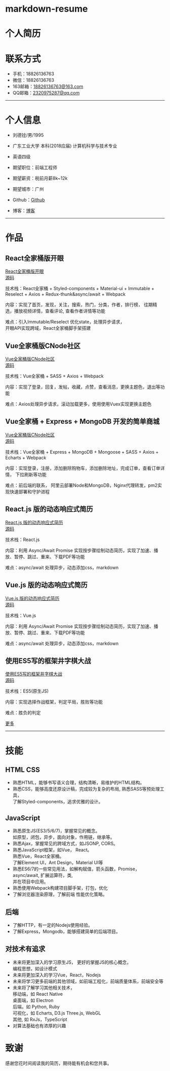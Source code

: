 # markdown-resume

# 个人简历

# 联系方式

- 手机：18826136763
- 微信：18826136763
- 163邮箱：18826136763@163.com 
- QQ邮箱：2320975287@qq.com

---

# 个人信息

- 刘德铨/男/1995
- 广东工业大学 本科(2018应届) 计算机科学与技术专业
- 英语四级


- 期望职位：前端工程师
- 期望薪资：税前月薪8k~12k
- 期望城市：广州


- Github：[Github](https://github.com/LDQ-first)
- 博客：[博客](https://ldq-first.github.io/)


---

# 作品

## React全家桶版开眼

[React全家桶版开眼](http://ldq-first.github.io/react-eyepetizer/dist/)  
[源码](https://github.com/LDQ-first/react-eyepetizer)

技术栈：React全家桶 + Styled-components + Material-ui + Immutable + Reselect + 
Axios + Redux-thunk&async/await + Webpack

内容：实现了首页，发现，关注，搜索，热门，分类，作者，排行榜，
往期精选，播放视频详情，查看评论, 查看作者详情等功能

难点：引入Immutable/Reselect 优化state，处理异步请求，    
     开眼API实现跨域，React全家桶脚手架搭建


## Vue全家桶版CNode社区

[Vue全家桶版CNode社区](https://ldq-first.github.io/vue-CNode/dist/#/)  
[源码](https://github.com/LDQ-first/vue-CNode)


技术栈：Vue全家桶 + SASS + Axios + Webpack


内容：实现了登录，回复，发帖，收藏，点赞，查看消息，更换主题色，退出等功能

难点：Axios处理异步请求，滚动加载更多，使用使用Vuex实现更换主题色


## Vue全家桶 + Express + MongoDB 开发的简单商城

[Vue全家桶版CNode社区](http://39.108.141.131/vueshop/#/)    
[源码](https://github.com/LDQ-first/Vue-shop)


技术栈：Vue全家桶 + Express + MongoDB + Mongoose + SASS + Axios + Echarts + Webpack


内容：实现登录，注册，添加删除购物车，添加删除地址，完成订单，查看订单详情， 下拉刷新等功能

难点：前后端的联系， 阿里云部署Node和MongoDB，Nginx代理转发，pm2实现快速部署和守护进程


## React.js 版的动态响应式简历

[React.js 版的动态响应式简历](https://ldq-first.github.io/react-animating-resume/build/)    
[源码](https://github.com/LDQ-first/react-animating-resume)


技术栈：React.js


内容：利用 Async/Await Promise 实现按步骤绘制动态简历，实现了加速、播放、暂停、跳过、重来、下载PDF等功能

难点：async/await 处理异步，动态添加css，markdown



## Vue.js 版的动态响应式简历

[Vue.js 版的动态响应式简历](https://ldq-first.github.io/vue-animating-resume/dist/)  
[源码](https://github.com/LDQ-first/vue-animating-resume)


技术栈：Vue.js 

内容：利用 Async/Await Promise 实现按步骤绘制动态简历，实现了加速、播放、暂停、跳过、重来、下载PDF等功能

难点：async/await 处理异步，动态添加css，markdown


## 使用ES5写的框架井字棋大战

[使用ES5写的框架井字棋大战](http://ldq-first.github.io/frame-Tic-Tac-Toe/)  
[源码](https://github.com/LDQ-first/frame-Tic-Tac-Toe)

技术栈：ES5(原生JS) 

内容：实现选择作战框架，判定平局，胜败等功能

难点：胜负的判定



[更多](https://ldq-first.github.io/work/)



---

# 技能

## HTML CSS

- 熟悉HTML，能够书写语义合理，结构清晰，易维护的HTML结构。
- 熟悉CSS，能够高度还原设计稿，完成较为复杂的布局, 熟悉SASS等预处理工具，  
  了解Styled-components，追求优雅的设计。

## JavaScript

- 熟悉原生JS(ES3/5/6/7)，掌握常见的概念。  
  如原型，闭包，异步，面向对象，作用链，继承等。  
- 熟悉Ajax，掌握常见的跨域方式，如JSONP, CORS。
- 熟悉JavaScript框架，如Vue， React。  
  熟悉Vue，React全家桶。    
  了解Element UI，Ant Design，Material UI等  
- 熟悉ES6/7的一些常见用法，如解构赋值，箭头函数，Promise， async/await, 扩展运算符，类,  
  并在项目中应用。
- 熟悉使用Webpack构建项目脚手架，打包，优化
- 了解浏览器渲染原理，了解前端 性能优化策略。



## 后端

- 了解HTTP，有一定的Nodejs使用经验。
- 了解Express，Mongodb，能够搭建简单的后端项目。




## 对技术有追求

- 未来将更加深入的学习原生JS，
  更好的掌握JS的核心概念，     
  编程思想，如设计模式    
- 未来将更加深入的学习Vue，React，Nodejs  
- 未来将学习更多前端的其他领域，如前端工程化，前端质量体系，前端安全等
- 未来将了解学习其他相关技术，  
  移动端，如 React Native  
  桌面端，如 Electron  
  后端，如 Python, Ruby    
  可视化，如 Echarts, D3.js Three.js, WebGL  
  其他, 如 RxJs，TypeScript  
- 对算法基础也有浓厚的兴趣



# 致谢
感谢您花时间阅读我的简历，期待能有机会和您共事。 

